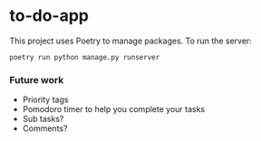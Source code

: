 # to-do-app

This project uses Poetry to manage packages. To run the server:

```poetry run python manage.py runserver``` 

### Future work
- Priority tags
- Pomodoro timer to help you complete your tasks
- Sub tasks?
- Comments?
